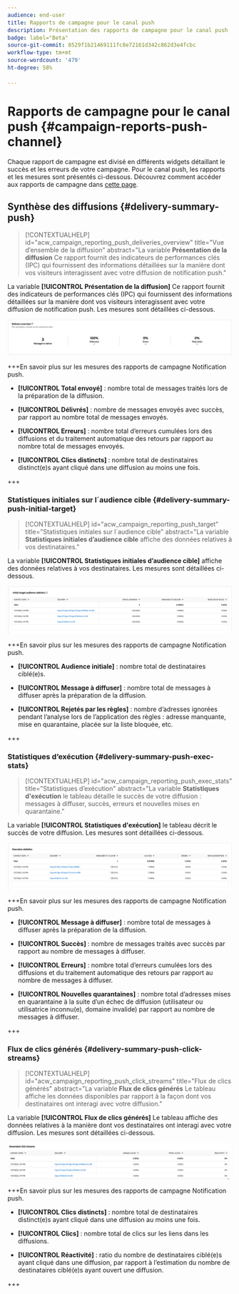 ```yaml
---
audience: end-user
title: Rapports de campagne pour le canal push
description: Présentation des rapports de campagne pour le canal push
badge: label="Beta"
source-git-commit: 8529f1b21469111fc8e72161d342c862d3e4fcbc
workflow-type: tm+mt
source-wordcount: '479'
ht-degree: 58%

---
```



# Rapports de campagne pour le canal push {#campaign-reports-push-channel}

Chaque rapport de campagne est divisé en différents widgets détaillant le succès et les erreurs de votre campagne. Pour le canal push, les rapports et les mesures sont présentés ci-dessous. Découvrez comment accéder aux rapports de campagne dans [cette page](campaign-reports.md).

## Synthèse des diffusions {#delivery-summary-push}

>[!CONTEXTUALHELP]
>id="acw_campaign_reporting_push_deliveries_overview"
>title="Vue d’ensemble de la diffusion"
>abstract="La variable **Présentation de la diffusion** Ce rapport fournit des indicateurs de performances clés (IPC) qui fournissent des informations détaillées sur la manière dont vos visiteurs interagissent avec votre diffusion de notification push."

La variable **[!UICONTROL Présentation de la diffusion]** Ce rapport fournit des indicateurs de performances clés (IPC) qui fournissent des informations détaillées sur la manière dont vos visiteurs interagissent avec votre diffusion de notification push. Les mesures sont détaillées ci-dessous.

![](assets/campaign-reporting-push-summary.png)


+++En savoir plus sur les mesures des rapports de campagne Notification push.

* **[!UICONTROL Total envoyé]** : nombre total de messages traités lors de la préparation de la diffusion.

* **[!UICONTROL Délivrés]** : nombre de messages envoyés avec succès, par rapport au nombre total de messages envoyés.

* **[!UICONTROL Erreurs]** : nombre total d’erreurs cumulées lors des diffusions et du traitement automatique des retours par rapport au nombre total de messages envoyés.

* **[!UICONTROL Clics distincts]** : nombre total de destinataires distinct(e)s ayant cliqué dans une diffusion au moins une fois.

+++

### Statistiques initiales sur l´audience cible {#delivery-summary-push-initial-target}


>[!CONTEXTUALHELP]
>id="acw_campaign_reporting_push_target"
>title="Statistiques initiales sur l´audience cible"
>abstract="La variable **Statistiques initiales d’audience cible** affiche des données relatives à vos destinataires."

La variable **[!UICONTROL Statistiques initiales d’audience cible]** affiche des données relatives à vos destinataires. Les mesures sont détaillées ci-dessous.

![](assets/campaign-reporting-push-target.png)


+++En savoir plus sur les mesures des rapports de campagne Notification push.

* **[!UICONTROL Audience initiale]** : nombre total de destinataires ciblé(e)s.

* **[!UICONTROL Message à diffuser]** : nombre total de messages à diffuser après la préparation de la diffusion.

* **[!UICONTROL Rejetés par les règles]** : nombre d’adresses ignorées pendant l’analyse lors de l’application des règles : adresse manquante, mise en quarantaine, placée sur la liste bloquée, etc.

+++

### Statistiques d’exécution {#delivery-summary-push-exec-stats}

>[!CONTEXTUALHELP]
>id="acw_campaign_reporting_push_exec_stats"
>title="Statistiques d’exécution"
>abstract="La variable **Statistiques d&#39;exécution** le tableau détaille le succès de votre diffusion : messages à diffuser, succès, erreurs et nouvelles mises en quarantaine."

La variable **[!UICONTROL Statistiques d&#39;exécution]** le tableau décrit le succès de votre diffusion. Les mesures sont détaillées ci-dessous.

![](assets/campaign-reporting-push-exec.png)


+++En savoir plus sur les mesures des rapports de campagne Notification push.

* **[!UICONTROL Message à diffuser]** : nombre total de messages à diffuser après la préparation de la diffusion.

* **[!UICONTROL Succès]** : nombre de messages traités avec succès par rapport au nombre de messages à diffuser.

* **[!UICONTROL Erreurs]** : nombre total d’erreurs cumulées lors des diffusions et du traitement automatique des retours par rapport au nombre de messages à diffuser.

* **[!UICONTROL Nouvelles quarantaines]** : nombre total d’adresses mises en quarantaine à la suite d’un échec de diffusion (utilisateur ou utilisatrice inconnu(e), domaine invalide) par rapport au nombre de messages à diffuser.

+++

### Flux de clics générés {#delivery-summary-push-click-streams}

>[!CONTEXTUALHELP]
>id="acw_campaign_reporting_push_click_streams"
>title="Flux de clics générés"
>abstract="La variable **Flux de clics générés** Le tableau affiche les données disponibles par rapport à la façon dont vos destinataires ont interagi avec votre diffusion."

La variable **[!UICONTROL Flux de clics générés]** Le tableau affiche des données relatives à la manière dont vos destinataires ont interagi avec votre diffusion. Les mesures sont détaillées ci-dessous.

![](assets/campaign-reporting-push-clicks.png)

+++En savoir plus sur les mesures des rapports de campagne Notification push.

* **[!UICONTROL Clics distincts]** : nombre total de destinataires distinct(e)s ayant cliqué dans une diffusion au moins une fois.

* **[!UICONTROL Clics]** : nombre total de clics sur les liens dans les diffusions.

* **[!UICONTROL Réactivité]** : ratio du nombre de destinataires ciblé(e)s ayant cliqué dans une diffusion, par rapport à l’estimation du nombre de destinataires ciblé(e)s ayant ouvert une diffusion.

+++
